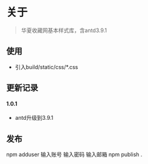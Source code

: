 # 关于
> 华夏收藏网基本样式库，含antd3.9.1

## 使用
- 引入build/static/css/*.css

## 更新记录

#### 1.0.1
- antd升级到3.9.1

## 发布
npm adduser
输入账号
输入密码
输入邮箱
npm publish .